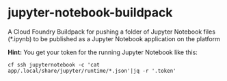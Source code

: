 # jupyter-notebook-buildpack
A Cloud Foundry Buildpack for pushing a folder of Jupyter Notebook files (*.ipynb) to be published as a Jupyter Notebook application on the platform

**Hint:** You get your token for the running Jupyter Notebook like this: 
 
`cf ssh jupyternotebook -c 'cat app/.local/share/jupyter/runtime/*.json'|jq -r '.token'`
